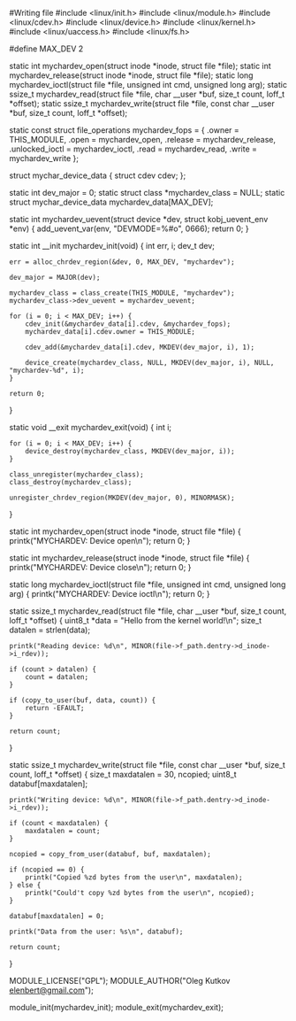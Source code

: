 #Writing file
#include <linux/init.h>
#include <linux/module.h>
#include <linux/cdev.h>
#include <linux/device.h>
#include <linux/kernel.h>
#include <linux/uaccess.h>
#include <linux/fs.h>

#define MAX_DEV 2

static int mychardev_open(struct inode *inode, struct file *file);
static int mychardev_release(struct inode *inode, struct file *file);
static long mychardev_ioctl(struct file *file, unsigned int cmd, unsigned long arg);
static ssize_t mychardev_read(struct file *file, char __user *buf, size_t count, loff_t *offset);
static ssize_t mychardev_write(struct file *file, const char __user *buf, size_t count, loff_t *offset);

static const struct file_operations mychardev_fops = {
    .owner      = THIS_MODULE,
    .open       = mychardev_open,
    .release    = mychardev_release,
    .unlocked_ioctl = mychardev_ioctl,
    .read       = mychardev_read,
    .write       = mychardev_write
};

struct mychar_device_data {
    struct cdev cdev;
};

static int dev_major = 0;
static struct class *mychardev_class = NULL;
static struct mychar_device_data mychardev_data[MAX_DEV];

static int mychardev_uevent(struct device *dev, struct kobj_uevent_env *env)
{
    add_uevent_var(env, "DEVMODE=%#o", 0666);
    return 0;
}

static int __init mychardev_init(void)
{
    int err, i;
    dev_t dev;

    err = alloc_chrdev_region(&dev, 0, MAX_DEV, "mychardev");

    dev_major = MAJOR(dev);

    mychardev_class = class_create(THIS_MODULE, "mychardev");
    mychardev_class->dev_uevent = mychardev_uevent;

    for (i = 0; i < MAX_DEV; i++) {
        cdev_init(&mychardev_data[i].cdev, &mychardev_fops);
        mychardev_data[i].cdev.owner = THIS_MODULE;

        cdev_add(&mychardev_data[i].cdev, MKDEV(dev_major, i), 1);

        device_create(mychardev_class, NULL, MKDEV(dev_major, i), NULL, "mychardev-%d", i);
    }

    return 0;
}

static void __exit mychardev_exit(void)
{
    int i;

    for (i = 0; i < MAX_DEV; i++) {
        device_destroy(mychardev_class, MKDEV(dev_major, i));
    }

    class_unregister(mychardev_class);
    class_destroy(mychardev_class);

    unregister_chrdev_region(MKDEV(dev_major, 0), MINORMASK);
}

static int mychardev_open(struct inode *inode, struct file *file)
{
    printk("MYCHARDEV: Device open\n");
    return 0;
}

static int mychardev_release(struct inode *inode, struct file *file)
{
    printk("MYCHARDEV: Device close\n");
    return 0;
}

static long mychardev_ioctl(struct file *file, unsigned int cmd, unsigned long arg)
{
    printk("MYCHARDEV: Device ioctl\n");
    return 0;
}

static ssize_t mychardev_read(struct file *file, char __user *buf, size_t count, loff_t *offset)
{
    uint8_t *data = "Hello from the kernel world!\n";
    size_t datalen = strlen(data);

    printk("Reading device: %d\n", MINOR(file->f_path.dentry->d_inode->i_rdev));

    if (count > datalen) {
        count = datalen;
    }

    if (copy_to_user(buf, data, count)) {
        return -EFAULT;
    }

    return count;
}

static ssize_t mychardev_write(struct file *file, const char __user *buf, size_t count, loff_t *offset)
{
    size_t maxdatalen = 30, ncopied;
    uint8_t databuf[maxdatalen];

    printk("Writing device: %d\n", MINOR(file->f_path.dentry->d_inode->i_rdev));

    if (count < maxdatalen) {
        maxdatalen = count;
    }

    ncopied = copy_from_user(databuf, buf, maxdatalen);

    if (ncopied == 0) {
        printk("Copied %zd bytes from the user\n", maxdatalen);
    } else {
        printk("Could't copy %zd bytes from the user\n", ncopied);
    }

    databuf[maxdatalen] = 0;

    printk("Data from the user: %s\n", databuf);

    return count;
}

MODULE_LICENSE("GPL");
MODULE_AUTHOR("Oleg Kutkov <elenbert@gmail.com>");

module_init(mychardev_init);
module_exit(mychardev_exit);
